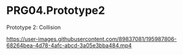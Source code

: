 # PRG04.Prototype2
Prototype 2: Collision

https://user-images.githubusercontent.com/89837081/195987806-68264bea-4d78-4afc-abcd-3a05e3bba484.mp4

